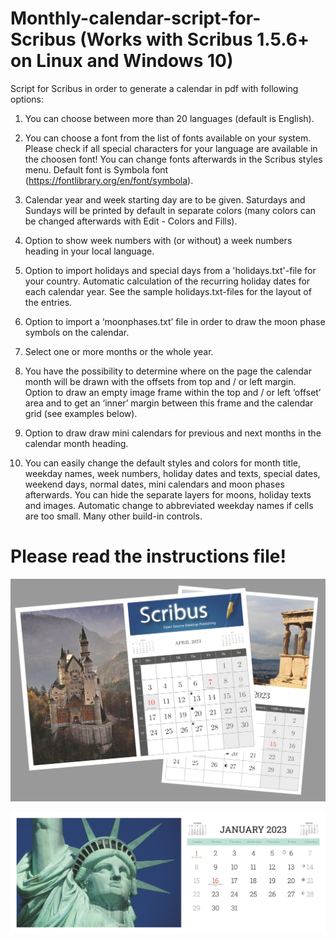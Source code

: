 # Monthly-calendar-script-for-Scribus (Works with Scribus 1.5.6+ on Linux and Windows 10)

Script for Scribus in order to generate a calendar in pdf with following options:

1) You can choose between more than 20 languages (default is English).

2) You can choose a font from the list of fonts available on your system. Please check if all special characters for your language are available in the choosen font! You can change fonts afterwards in the Scribus styles menu. Default font is Symbola font (https://fontlibrary.org/en/font/symbola).

3) Calendar year and week starting day are to be given. Saturdays and Sundays will be printed by default in separate colors (many colors can be changed afterwards with Edit - Colors and Fills).

4) Option to show week numbers with (or without) a week numbers heading in your local language.

5) Option to import holidays and special days from a 'holidays.txt'-file for your country. Automatic calculation of the recurring holiday dates for each calendar year. See the sample holidays.txt-files for the layout of the entries.

6) Option to import a ‘moonphases.txt’ file in order to draw the moon phase symbols on the calendar.

7) Select one or more months or the whole year.

8) You have the possibility to determine where on the page the calendar month will be drawn with the offsets from top and / or left margin. Option to draw an empty image frame within the top and / or left ‘offset’ area and to get an ‘inner’ margin between this frame and the calendar grid (see examples below).

9) Option to draw draw mini calendars for previous and next months in the calendar month heading.

10) You can easily change the default styles and colors for month title, weekday names, week numbers, holiday dates and texts, special dates, weekend days, normal dates, mini calendars and moon phases afterwards.  You can hide the separate layers for moons, holiday texts and images. Automatic change to abbreviated weekday names if cells are too small. Many other build-in controls.

# Please read the instructions file!

![SampleCalendars](SampleCalendars.jpg)


![SampleCalendars2](US-calendar-2023-page001.jpg)
